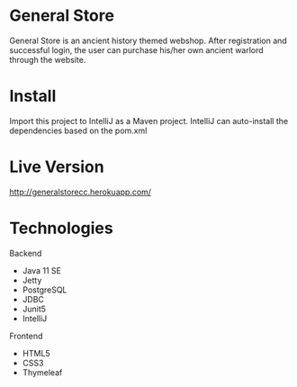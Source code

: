 # General Store

General Store is an ancient history themed webshop. After registration and successful login, the user can purchase his/her own ancient warlord through the website.

# Install

Import this project to IntelliJ as a Maven project.
IntelliJ can auto-install the dependencies based on the pom.xml

# Live Version

http://generalstorecc.herokuapp.com/

# Technologies

Backend
- Java 11 SE
- Jetty
- PostgreSQL
- JDBC
- Junit5
- IntelliJ

Frontend
- HTML5
- CSS3
- Thymeleaf
